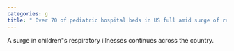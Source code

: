 ```yaml
---
categories: g
title: " Over 70 of pediatric hospital beds in US full amid surge of respiratory illnesses "
---
```

A surge in children"s respiratory illnesses continues across the country.
